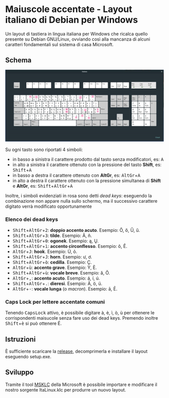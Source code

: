 ﻿# Maiuscole accentate - Layout italiano di Debian per Windows

Un layout di tastiera in lingua italiana per Windows che ricalca quello presente su Debian GNU/Linux, ovviando così alla mancanza di alcuni caratteri fondamentali sul sistema di casa Microsoft.

## Schema

![Schema riassuntivo tastiera Linux con dead keys](pics/LinuxDeadKeys.jpg?raw=true)

Su ogni tasto sono riportati 4 simboli:
* in basso a sinistra il carattere prodotto dal tasto senza modificatori, es: <kbd>A</kbd>
* in alto a sinistra il carattere ottenuto con la pressione del tasto **Shift**, es: <kbd>Shift</kbd>+<kbd>A</kbd>
* in basso a destra il carattere ottenuto con **AltGr**, es: <kbd>AltGr</kbd>+<kbd>A</kbd>
* in alto a destra il carattere ottenuto con la pressione simultanea di **Shift** e **AltGr**, es: <kbd>Shift</kbd>+<kbd>AltGr</kbd>+<kbd>A</kbd>

Inoltre, i simboli evidenziati in rosa sono detti *dead keys*: eseguendo la combinazione non appare nulla sullo schermo, ma il successivo carattere digitato verrà modificato opportunamente

### Elenco dei dead keys

* <kbd>Shift</kbd>+<kbd>AltGr</kbd>+<kbd>2</kbd>: **doppio accento acuto**. Esempio: Ő, ő, Ű, ű.
* <kbd>Shift</kbd>+<kbd>AltGr</kbd>+<kbd>3</kbd>: **tilde**. Esempio: Ã, ñ.
* <kbd>Shift</kbd>+<kbd>AltGr</kbd>+<kbd>0</kbd>: **ogonek**. Esempio: ą, Ų.
* <kbd>Shift</kbd>+<kbd>AltGr</kbd>+<kbd>ì</kbd>: **accento circonflesso**. Esempio: ô, Ê.
* <kbd>AltGr</kbd>+<kbd>J</kbd>: **hook**. Esempio: Ủ, ỏ.
* <kbd>Shift</kbd>+<kbd>AltGr</kbd>+<kbd>J</kbd>: **horn**. Esempio: ư, ơ.
* <kbd>Shift</kbd>+<kbd>AltGr</kbd>+<kbd>ò</kbd>: **cedilla**. Esempio: Ç.
* <kbd>AltGr</kbd>+<kbd>ù</kbd>: **accento grave**. Esempio: Ỳ, È.
* <kbd>Shift</kbd>+<kbd>AltGr</kbd>+<kbd>ù</kbd>: **vocale breve**. Esempio: ă, Ŏ.
* <kbd>AltGr</kbd>+<kbd>,</kbd>: **accento acuto**. Esempio: á, í, ú.
* <kbd>Shift</kbd>+<kbd>AltGr</kbd>+<kbd>.</kbd>: **dieresi**. Esempio: Ä, ö, ü.
* <kbd>AltGr</kbd>+<kbd>-</kbd>: **vocale lunga** (o *macron*). Esempio: ā, Ē.

### Caps Lock per lettere accentate comuni

Tenendo <kbd>CapsLock</kbd> attivo, è possibile digitare à, è, ì, ò, ù per ottenere le corrispondenti maisucole senza fare uso dei dead keys.
Premendo inoltre <kbd>Shift</kbd>+<kbd>è</kbd> si può ottenere É.

## Istruzioni

È sufficiente scaricare la [release](https://github.com/kolmogorov42/maiuscole-accentate/releases), decomprimerla e installare il layout eseguendo setup.exe.

## Sviluppo

Tramite il tool [MSKLC](https://www.microsoft.com/en-us/download/details.aspx?id=22339) della Microsoft è possibile importare e modificare il nostro sorgente ItaLinux.klc per produrre un nuovo layout.
